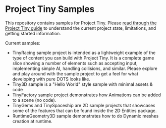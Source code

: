 # Project Tiny Samples
This repository contains samples for Project Tiny.
Please [read through the Project Tiny guide](https://docs.google.com/document/d/1A8hen2hLFY5FLkC5gd3JP2Z-IpHfnAX-CpYLK3aOdwA/edit?usp=sharing) to understand the current project state, limitations, and getting started information.

Current samples:
- TinyRacing sample project is intended as a lightweight example of the type of content you can build with Project Tiny. It is a complete game slice showing a number of elements such as accepting input, implementing simple AI, handling collisions, and similar. Please explore and play around with the sample project to get a feel for what developing with pure DOTS looks like.
- Tiny3D sample is a "Hello World" style sample with minimal assets & code
- TinyFactory sample project demonstrates how Animations can be added to a scene (no code).
- TinyGems and TinySpaceship are 2D sample projects that showcases some of the features that can be found inside the 2D Entities package.
- RuntimeGeometry3D sample demonstrates how to do Dynamic meshes creation at runtime. 

